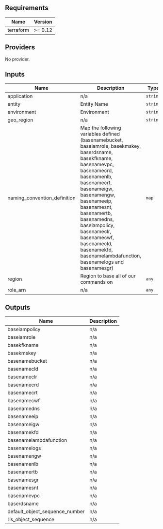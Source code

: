 ## Requirements

| Name | Version |
|------|---------|
| terraform | >= 0.12 |

## Providers

No provider.

## Inputs

| Name | Description | Type | Default | Required |
|------|-------------|------|---------|:--------:|
| application | n/a | `string` | `"globil"` | no |
| entity | Entity Name | `string` | `"sdi"` | no |
| environment | Environment | `string` | `"s1"` | no |
| geo\_region | n/a | `string` | `"ald"` | no |
| naming\_convention\_definition | Map the following variables defined (basenamebucket, baseiamrole, basekmskey, baserdsname, basekfkname, basenamevpc, basenamecrd, basenamenlb, basenamecrt, basenameigw, basenamengw, basenameeip, basenamesnt, basenamertb, basenamedns, baseiampolicy, basenameclr, basenamecwf, basenamecld, basenamekfd, basenamelambdafunction, basenamelogs and basenamesgr) | `map` | `{}` | no |
| region | Region to base all of our commands on | `any` | n/a | yes |
| role\_arn | n/a | `any` | n/a | yes |

## Outputs

| Name | Description |
|------|-------------|
| baseiampolicy | n/a |
| baseiamrole | n/a |
| basekfkname | n/a |
| basekmskey | n/a |
| basenamebucket | n/a |
| basenamecld | n/a |
| basenameclr | n/a |
| basenamecrd | n/a |
| basenamecrt | n/a |
| basenamecwf | n/a |
| basenamedns | n/a |
| basenameeip | n/a |
| basenameigw | n/a |
| basenamekfd | n/a |
| basenamelambdafunction | n/a |
| basenamelogs | n/a |
| basenamengw | n/a |
| basenamenlb | n/a |
| basenamertb | n/a |
| basenamesgr | n/a |
| basenamesnt | n/a |
| basenamevpc | n/a |
| baserdsname | n/a |
| default\_object\_sequence\_number | n/a |
| ris\_object\_sequence | n/a |

